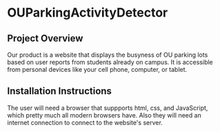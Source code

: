 # OUParkingActivityDetector

## Project Overview
Our product is a website that displays the busyness of OU parking lots based on user reports from students already on campus. It is accessible from personal devices like your cell phone, computer, or tablet.

## Installation Instructions
The user will need a browser that suppports html, css, and JavaScript, which pretty much all modern browsers have. Also they will need an internet connection to connect to the website's server. 



